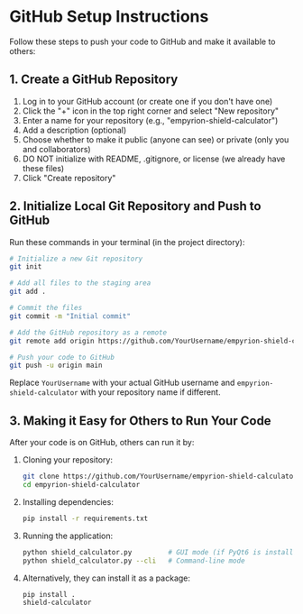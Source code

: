 # GitHub Setup Instructions

Follow these steps to push your code to GitHub and make it available to others:

## 1. Create a GitHub Repository

1. Log in to your GitHub account (or create one if you don't have one)
2. Click the "+" icon in the top right corner and select "New repository"
3. Enter a name for your repository (e.g., "empyrion-shield-calculator")
4. Add a description (optional)
5. Choose whether to make it public (anyone can see) or private (only you and collaborators)
6. DO NOT initialize with README, .gitignore, or license (we already have these files)
7. Click "Create repository"

## 2. Initialize Local Git Repository and Push to GitHub

Run these commands in your terminal (in the project directory):

```bash
# Initialize a new Git repository
git init

# Add all files to the staging area
git add .

# Commit the files
git commit -m "Initial commit"

# Add the GitHub repository as a remote
git remote add origin https://github.com/YourUsername/empyrion-shield-calculator.git

# Push your code to GitHub
git push -u origin main
```

Replace `YourUsername` with your actual GitHub username and `empyrion-shield-calculator` with your repository name if different.

## 3. Making it Easy for Others to Run Your Code

After your code is on GitHub, others can run it by:

1. Cloning your repository:
   ```bash
   git clone https://github.com/YourUsername/empyrion-shield-calculator.git
   cd empyrion-shield-calculator
   ```

2. Installing dependencies:
   ```bash
   pip install -r requirements.txt
   ```

3. Running the application:
   ```bash
   python shield_calculator.py         # GUI mode (if PyQt6 is installed)
   python shield_calculator.py --cli   # Command-line mode
   ```

4. Alternatively, they can install it as a package:
   ```bash
   pip install .
   shield-calculator
   ```
